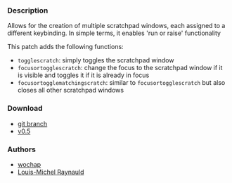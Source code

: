 ### Description
Allows for the creation of multiple scratchpad windows, each assigned to a different keybinding. In simple terms, it enables 'run or raise' functionality

This patch adds the following functions:
* `togglescratch`: simply toggles the scratchpad window 
* `focusortogglescratch`: change the focus to the scratchpad window if it is visible and toggles it if it is already in focus
* `focusortogglematchingscratch`: similar to `focusortogglescratch` but also closes all other scratchpad windows

### Download
- [git branch](https://codeberg.org/wochap/dwl/src/branch/v0.5/namedscratchpads)
- [v0.5](https://codeberg.org/dwl/dwl-patches/raw/branch/main/patches/namedscratchpads/namedscratchpads.patch)

### Authors
- [wochap](https://codeberg.org/wochap)
- [Louis-Michel Raynauld](https://github.com/loumray)
